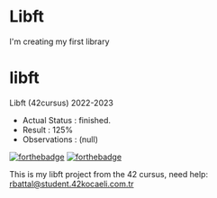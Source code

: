 # Libft
I'm creating my first library

# libft
Libft (42cursus) 2022-2023

- Actual Status : finished.
- Result        : 125%
- Observations : (null)

[![forthebadge](https://forthebadge.com/images/badges/made-with-c.svg)](https://forthebadge.com)
[![forthebadge](https://forthebadge.com/images/badges/built-with-love.svg)](https://forthebadge.com)

This is my libft project from the 42 cursus,
need help:
rbattal@student.42kocaeli.com.tr

